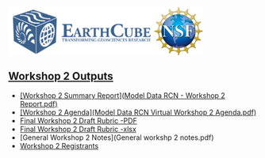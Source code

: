 <a href="http://earthcube.org/" target="_blank"><img src="../../images/logo_earthcube_full_horizontal.png" height="100" align="left">
<a href="https://nsf.gov/" target="_blank"><img src="../../images/NSF_4-Color_bitmap_Logo.png" width="100" height="100" align="center">
 
 



## Workshop 2 Outputs
* [Workshop 2 Summary Report](Model Data RCN - Workshop 2 Report.pdf)
* [Workshop 2 Agenda](Model Data RCN Virtual Workshop 2 Agenda.pdf)
* [Final Workshop 2 Draft Rubric -PDF](../../rubrics-worksheets/Descriptor-classifications-worksheet-v2.0.pdf) 
* [Final Workshop 2 Draft Rubric -xlsx](../../rubrics-worksheets/Descriptor-classifications-worksheet-v2.0.xlsx)
* [General Workshop 2 Notes](General workshp 2 notes.pdf)
* [Workshop 2 Registrants](Workshop2Registrants.pdf)
    
